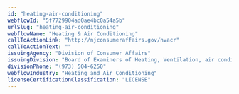 ```yaml
---
id: "heating-air-conditioning"
webflowId: "5f7729904ad0ae4bc0a54a5b"
urlSlug: "heating-air-conditioning"
webflowName: "Heating & Air Conditioning"
callToActionLink: "http://njconsumeraffairs.gov/hvacr"
callToActionText: ""
issuingAgency: "Division of Consumer Affairs"
issuingDivision: "Board of Examiners of Heating, Ventilation, air conditioning and Refrigeration Contracts"
divisionPhone: "(973) 504-6250"
webflowIndustry: "Heating and Air Conditioning"
licenseCertificationClassification: "LICENSE"
---
```

